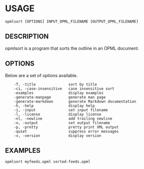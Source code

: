 
USAGE
=====

	opmlsort [OPTIONS] INPUT_OPML_FILENAME [OUTPUT_OPML_FILENAME]

DESCRIPTION
-----------


opmlsort is a program that sorts the outline in an OPML document.


OPTIONS
-------

Below are a set of options available.

```
    -T, -title               sort by title
    -ci, -case-insensitive   case insensitive sort
    -examples                display examples
    -generate-manpage        generate man page
    -generate-markdown       generate Markdown documentation
    -h, -help                display help
    -i, -input               set input filename
    -l, -license             display license
    -nl, -newline            add trailing newline
    -o, -output              set output filename
    -p, -pretty              pretty print XML output
    -quiet                   suppress error messages
    -v, -version             display version
```


EXAMPLES
--------


    opmlsort myfeeds.opml sorted-feeds.opml


